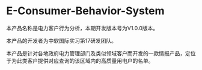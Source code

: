 # E-Consumer-Behavior-System
本产品名称是电力客户行为分析，本期开发版本号为V1.0.0版本。

本产品的开发者为中软国际实习第17研发团队。

本产品是针对各地政府电力管理部门及类似领域客户而开发的一款情报产品，定位于为此类客户提供对应查询的该区域内的高质量用电户的名单。

